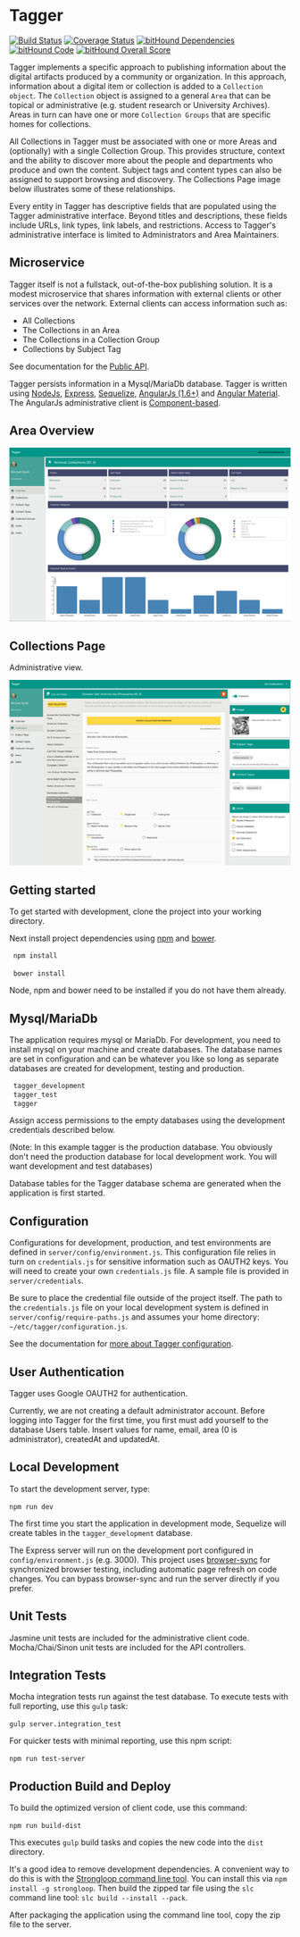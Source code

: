 #  Tagger
 
[![Build Status](https://travis-ci.org/hatfieldlibrary/tagger-2.svg?branch=master)](https://travis-ci.org/hatfieldlibrary/tagger-2)
[![Coverage Status](https://coveralls.io/repos/github/hatfieldlibrary/tagger-2/badge.svg?branch=master)](https://coveralls.io/github/hatfieldlibrary/tagger-2?branch=master)
[![bitHound Dependencies](https://www.bithound.io/github/hatfieldlibrary/tagger-2/badges/dependencies.svg)](https://www.bithound.io/github/hatfieldlibrary/tagger-2/master/dependencies/npm)
[![bitHound Code](https://www.bithound.io/github/hatfieldlibrary/tagger-2/badges/code.svg)](https://www.bithound.io/github/hatfieldlibrary/tagger-2)
[![bitHound Overall Score](https://www.bithound.io/github/hatfieldlibrary/tagger-2/badges/score.svg)](https://www.bithound.io/github/hatfieldlibrary/tagger-2)


Tagger implements a specific approach to publishing information about the digital artifacts produced by a community or organization. In this approach, information about a digital item or collection is added to a `Collection object`.  The `Collection` object is assigned to a general `Area` that can be topical or administrative (e.g. student research or University Archives). Areas in turn can have one or more `Collection Groups` that are specific homes for collections.

All Collections in Tagger must be associated with one or more Areas and (optionally) with a single Collection Group. This provides structure, context and the ability to discover more about the people and departments who produce and own the content. Subject tags and content types can also be assigned to support browsing and discovery. The Collections Page image below illustrates some of these relationships.

Every entity in Tagger has descriptive fields that are populated using the Tagger administrative interface. Beyond titles and descriptions, these fields include URLs, link types, link labels, and restrictions. Access to Tagger's administrative interface is limited to Administrators and Area Maintainers.

## Microservice

Tagger itself is not a fullstack, out-of-the-box publishing solution.  It is a modest microservice that shares information with external clients or other services over the network. External clients can access information such as:

 * All Collections 
 * The Collections in an Area
 * The Collections in a Collection Group
 * Collections by Subject Tag
 
See documentation for the [Public API](https://github.com/hatfieldlibrary/tagger-2/wiki/Public-API).

Tagger persists information in a Mysql/MariaDb database. Tagger is written using [NodeJs](https://nodejs.org/en/), [Express](http://expressjs.com), [Sequelize](http://docs.sequelizejs.com/en/v3/), [AngularJs (1.6+)](https://angularjs.org/) and [Angular Material]( https://material.angularjs.org/latest/).
 The AngularJs administrative client is [Component-based](https://docs.angularjs.org/guide/component).
 
 
## Area Overview
 
![Area Overview Page](client/dev/resources/images/docs/overview_page.png "Area Overview Page")
 
## Collections Page
Administrative view.
 
![Collections Page](client/dev/resources/images/docs/collection_view2.png "Collections Page")
 
 
## Getting started
 
To get started with development, clone the project into your working directory.
 
 
Next install project dependencies using [npm](https://www.npmjs.com/) and [bower](https://bower.io/).  

     npm install
 
     bower install
     
Node, npm and bower need to be installed if you do not have them already.
  
## Mysql/MariaDb
 
The application requires mysql or MariaDb.  For development, you need to install mysql on your machine and create databases. The database names are set in configuration and can be whatever you like so long as separate databases are created for development, testing and production.
 
     tagger_development
     tagger_test
     tagger
 
Assign access permissions to the empty databases using the development credentials described below. 

(Note: In this example tagger is the production database. You obviously don't need the production database for local development work. You will want development and test databases)

Database tables for the Tagger database schema are generated when the application is first started.
 

## Configuration
 
Configurations for development, production, and test environments are defined in `server/config/environment.js`.  This configuration file relies in turn
on `credentials.js` for sensitive information such as OAUTH2 keys. You will need to create your own `credentials.js` file. A sample file is provided in `server/credentials`.  

Be sure to place the credential file outside of the project itself.  The path to the `credentials.js` file on your local development system is defined in `server/config/require-paths.js` and assumes your home directory: `~/etc/tagger/configuration.js`.

See the documentation for [more about Tagger configuration](https://github.com/hatfieldlibrary/tagger-2/wiki/Configuration).  
  
  
## User Authentication
 
Tagger uses Google OAUTH2 for authentication.   
 
Currently, we are not creating a default administrator account.  Before logging into Tagger for the first time, you first must add yourself to the database Users table.  Insert values for name, email, area (0 is administrator), createdAt and updatedAt.
 
 
## Local Development
 
To start the development server, type:
  
  `npm run dev`
 
The first time you start the application in development mode, Sequelize will create tables in the `tagger_development` database.
 
The Express server will run on the development port configured in `config/environment.js` (e.g. 3000). This project uses [browser-sync](https://www.browsersync.io/) for synchronized browser testing, including automatic page 
refresh on code changes. You can bypass browser-sync and run the server directly if you prefer.
 
## Unit Tests
 
Jasmine unit tests are included for the administrative client code.  Mocha/Chai/Sinon unit tests are included for the API controllers.
 
## Integration Tests

Mocha integration tests run against the test database.  To execute tests with full reporting, use this `gulp` task:

  `gulp server.integration_test`
  
For quicker tests with minimal reporting, use this npm script:

   `npm run test-server`
 
 
## Production Build and Deploy
 
To build the optimized version of client code, use this command:

`npm run build-dist`

This executes `gulp` build tasks and copies the new code into the `dist` directory.

It's a good idea to remove development dependencies.  A convenient way to do this is with the [Strongloop command line tool](https://docs.strongloop.com/display/SLC/Building+applications+with+slc).  You can install this via `npm install -g strongloop`. Then build the zipped tar file using the `slc` command line tool: `slc build --install --pack`. 

After packaging the application using the command line tool, copy the zip file to the server.
 
